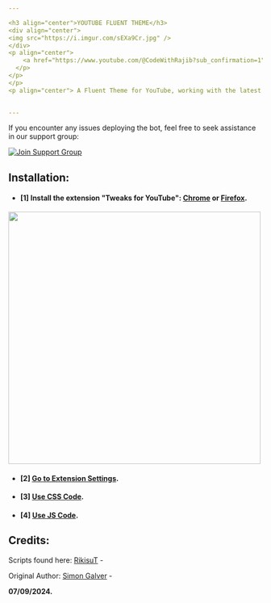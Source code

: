 ```yaml
---

<h3 align="center">YOUTUBE FLUENT THEME</h3>
<div align="center">
<img src="https://i.imgur.com/sEXa9Cr.jpg" />
</div>
<p align="center">
    <a href="https://www.youtube.com/@CodeWithRajib?sub_confirmation=1">
  </p>
</p>
</p>
<p align="center"> A Fluent Theme for YouTube, working with the latest Youtube ver.</p>
        

---
```

If you encounter any issues deploying the bot, feel free to seek assistance in our support group:

[![Join Support Group](https://img.shields.io/badge/Join%20Support%20Group-Click%20Here-blue?style=flat&logo=telegram&labelColor=white&link=https://t.me/Bisal_Files_Talk)](https://t.me/Bisal_Files_Talk)

## Installation:
 
- #### [1] **Install the extension "Tweaks for YouTube": [Chrome](https://chrome.google.com/webstore/detail/tweaks-for-youtube/ogkoifddpkoabehfemkolflcjhklmkge "Tweaks for YouTube - Chrome Web Store") or [Firefox](https://addons.mozilla.org/en-US/firefox/addon/tweaks-for-youtube/ "Tweaks for YouTube - Firefox").**
<img width="500px" src="https://i.imgur.com/kYF2ESb.png"></a>


- #### [2] **[Go to Extension Settings](chrome-extension://ogkoifddpkoabehfemkolflcjhklmkge/options.html "Go to Extension Settings").**


- #### [3] **[Use CSS Code](https://github.com/RajibKumar7/YouTubeFluent/blob/main/theme/style.css "Use CSS Code").**

- #### [4] **[Use JS Code](https://github.com/RajibKumar7/YouTubeFluent/blob/main/theme/script.js "Use JS Code").**


## Credits:

Scripts found here:
[RikisuT](https://github.com/RikisuT/Youtube-Fluent-Theme "RikisuT") -

Original Author:
[Simon Galver](https://userstyles.org/users/854680 "Simon Galver") - 


**07/09/2024.**
